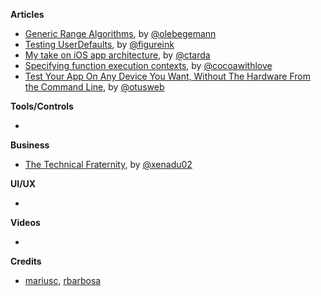 
**Articles**

* [Generic Range Algorithms](https://oleb.net/blog/2016/10/generic-range-algorithms/), by [@olebegemann](https://twitter.com/olebegemann)
* [Testing UserDefaults](http://www.figure.ink/blog/2016/10/15/testing-userdefaults), by [@figureink](https://twitter.com/figureink)
* [My take on iOS app architecture](http://ctarda.com/2016/10/my-take-on-ios-app-architecture/), by [@ctarda](https://twitter.com/ctarda)
* [Specifying function execution contexts](https://www.cocoawithlove.com/blog/specifying-execution-contexts.html), by [@cocoawithlove](https://twitter.com/cocoawithlove)
* [Test Your App On Any Device You Want, Without The Hardware From the Command Line](http://www.mobdesignapps.fr/blog/2016/10/10/running-your-tests-on-aws-device-farm-from-the-command-line), by [@otusweb](https://twitter.com/otusweb)


**Tools/Controls**

*

**Business**

* [The Technical Fraternity](http://www.russbishop.net/the-technical-fraternity), by [@xenadu02](https://twitter.com/xenadu02)

**UI/UX**

*

**Videos**

*

**Credits**

* [mariusc](https://mariusc.github.com), [rbarbosa](https://github.com/rbarbosa)


